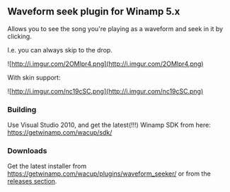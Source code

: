## Waveform seek plugin for Winamp 5.x ##

Allows you to see the song you're playing as a waveform and seek in it by clicking.

I.e. you can always skip to the drop.

![http://i.imgur.com/2OMlpr4.png](http://i.imgur.com/2OMlpr4.png)

With skin support:

![http://i.imgur.com/nc19cSC.png](http://i.imgur.com/nc19cSC.png)

### Building ###

Use Visual Studio 2010, and get the latest(!!!) Winamp SDK from here: https://getwinamp.com/wacup/sdk/

### Downloads ###

Get the latest installer from https://getwinamp.com/wacup/plugins/waveform_seeker/ or from the [releases section](https://github.com/Gargaj/gen-waveseek/releases).
